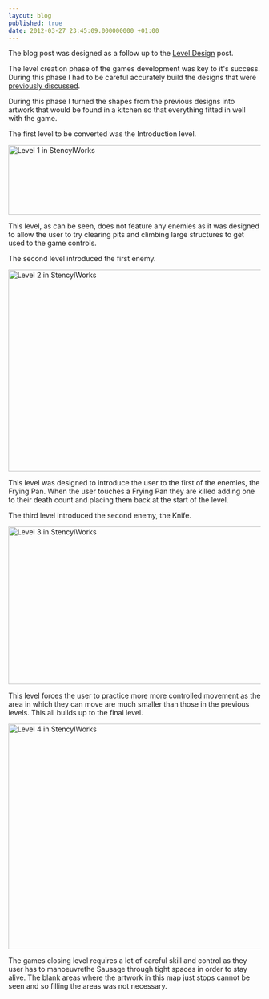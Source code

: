 ```yaml
---
layout: blog
published: true
date: 2012-03-27 23:45:09.000000000 +01:00
---
```

The blog post was designed as a follow up to the [Level Design](http://danielgroves.net/2012/03/level-design/ "Level Design") post.

The level creation phase of the games development was key to it's success. During this phase I had to be careful accurately build the designs that were [previously discussed](http://danielgroves.net/2012/03/level-design/ "Level Design").

During this phase I turned the shapes from the previous designs into artwork that would be found in a kitchen so that everything fitted in well with the game.

The first level to be converted was the Introduction level.

[<img class="size-large wp-image-849" title="Level 1 in StencylWorks" src="http://danielgroves.net/wp-content/uploads/2012/03/Level1-710x139.jpg" alt="Level 1 in StencylWorks" width="710" height="139" />](http://danielgroves.net/wp-content/uploads/2012/03/Level1.jpg)

This level, as can be seen, does not feature any enemies as it was designed to allow the user to try clearing pits and climbing large structures to get used to the game controls.

The second level introduced the first enemy.

[<img class="size-large wp-image-850" title="Level 2 in StencylWorks" src="http://danielgroves.net/wp-content/uploads/2012/03/Level2-710x403.jpg" alt="Level 2 in StencylWorks" width="710" height="403" />](http://danielgroves.net/wp-content/uploads/2012/03/Level2.jpg)

This level was designed to introduce the user to the first of the enemies, the Frying Pan.  When the user touches a Frying Pan they are killed adding one to their death count and placing them back at the start of the level.

The third level introduced the second enemy, the Knife.

[<img class="size-large wp-image-851" title="Level 3 in StencylWorks" src="http://danielgroves.net/wp-content/uploads/2012/03/Level3-710x315.jpg" alt="Level 3 in StencylWorks" width="710" height="315" />](http://danielgroves.net/wp-content/uploads/2012/03/Level3.jpg)

This level forces the user to practice more more controlled movement as the area in which they can move are much smaller than those in the previous levels. This all builds up to the final level.

[<img class="size-large wp-image-852" title="Level 4 in StencylWorks" src="http://danielgroves.net/wp-content/uploads/2012/03/Level4-710x450.jpg" alt="Level 4 in StencylWorks" width="710" height="450" />](http://danielgroves.net/wp-content/uploads/2012/03/Level4.jpg)

The games closing level requires a lot of careful skill and control as they user has to manoeuvrethe Sausage through tight spaces in order to stay alive. The blank areas where the artwork in this map just stops cannot be seen and so filling the areas was not necessary.